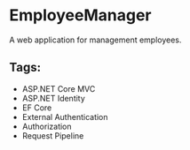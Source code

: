# EmployeeManager
A web application for management employees.
## Tags:
- ASP.NET Core MVC
- ASP.NET Identity
- EF Core
- External Authentication 
- Authorization
- Request Pipeline
